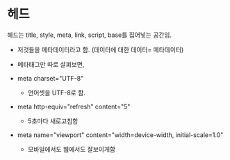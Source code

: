 # 헤드

헤드는 title, style, meta, link, script, base를 집어넣는 공간임.

- 저것들을 메타데이터라고 함. (데이터에 대한 데이터= 메타데이터)

- 메타태그만 따로 살펴보면,
- meta charset="UTF-8"
  - 언어셋을 UTF-8로 함.
- meta http-equiv="refresh" content="5"
  - 5초마다 새로고침함
- meta name="viewport" content="width=device-width, initial-scale=1.0"
  - 모바일에서도 웹에서도 잘보이게함
